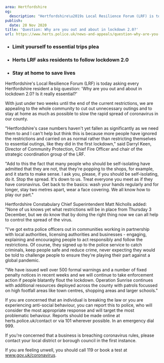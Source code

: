 ```yaml
area: Hertfordshire
og:
  description: "Hertfordshire\u2019s Local Resilience Forum (LRF) is today asking every Hertfordshire resident a big question: \u2018Why are you out and about in lockdown 2.0? Is it really essential?\u2019"
publish:
  date: 20 Nov 2020
title: 'Question: Why are you out and about in lockdown 2.0?'
url: https://www.herts.police.uk/news-and-appeals/question-why-are-you-out-and-about-in-lockdown-20
```

* ### Limit yourself to essential trips plea

 * ### Herts LRF asks residents to follow lockdown 2.0

 * ### Stay at home to save lives

Hertfordshire's Local Resilience Forum (LRF) is today asking every Hertfordshire resident a big question: 'Why are you out and about in lockdown 2.0? Is it really essential?'

With just under two weeks until the end of the current restrictions, we are appealing to the whole community to cut out unnecessary outings and to stay at home as much as possible to slow the rapid spread of coronavirus in our county.

"Hertfordshire's case numbers haven't yet fallen as significantly as we need them to and I can't help but think this is because more people have ignored the restrictions and carried on as normal rather than restricting themselves to essential outings, like they did in the first lockdown," said Darryl Keen, Director of Community Protection, Chief Fire Officer and chair of the strategic coordination group of the LRF.

"Add to this the fact that many people who should be self-isolating have admitted that they are not, that they're popping to the shops, for example, and it starts to make sense. I ask you, please, if you should be self-isolating, do it. Stop the spread. It's down to us. Treat everyone you meet as if they have coronavirus. Get back to the basics: wash your hands regularly and for longer, stay two metres apart, wear a face covering. We all know how to play our part."

Hertfordshire Constabulary Chief Superintendent Matt Nicholls added: "None of us knows yet what restrictions will be in place from Thursday 3 December, but we do know that by doing the right thing now we can all help to control the spread of the virus.

"I've got extra police officers out in communities working in partnership with local authorities, licensing authorities and businesses - engaging, explaining and encouraging people to act responsibly and follow the restrictions. Of course, they signed up to the police service to catch criminals, keep people safe and reduce crime, never expecting they would be told to challenge people to ensure they're playing their part against a global pandemic.

"We have issued well over 500 formal warnings and a number of fixed penalty notices in recent weeks and we will continue to take enforcement action if people blatantly flout the lockdown. Operation Sunrise continues with additional resources deployed across the county with patrols focussed on high footfall areas like town centres, shopping areas and larger schools."

If you are concerned that an individual is breaking the law or you are experiencing anti-social behaviour, you can report this to police, who will consider the most appropriate response and will target the most problematic behaviour. Reports should be made online at herts.police.uk/contact or via 101 wherever possible. In an emergency dial 999.

If you're concerned that a business is breaching coronavirus rules, please contact your local district or borough council in the first instance.

If you are feeling unwell, you should call 119 or book a test at www.gov.uk/coronavirus.
